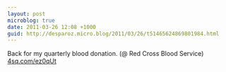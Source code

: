 ```yaml
---
layout: post
microblog: true
date: 2011-03-26 12:08 +1000
guid: http://desparoz.micro.blog/2011/03/26/t51465624869801984.html
---
```

Back for my quarterly blood donation. (@ Red Cross Blood Service) [4sq.com/ez0qUt](http://4sq.com/ez0qUt)
